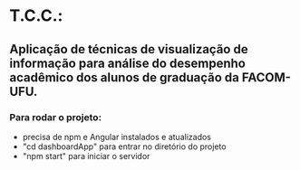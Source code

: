 # T.C.C.: 
## Aplicação de técnicas de visualização de informação para análise do desempenho acadêmico dos alunos de graduação da FACOM-UFU.
### Para rodar o projeto:
- precisa de npm e Angular instalados e atualizados
- "cd dashboardApp" para entrar no diretório do projeto
- "npm start" para iniciar o servidor
